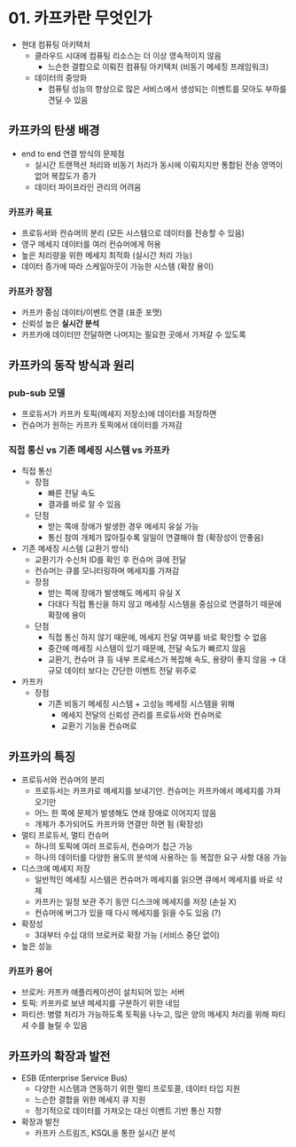 # 01. 카프카란 무엇인가

- 현대 컴퓨팅 아키텍처
    - 클라우드 시대에 컴퓨팅 리소스는 더 이상 영속적이지 않음
        - 느슨한 결합으로 이뤄진 컴퓨팅 아키텍처 (비동기 메세징 프레임워크)
    - 데이터의 중앙화
        - 컴퓨팅 성능의 향상으로 많은 서비스에서 생성되는 이벤트를 모아도 부하를 견딜 수 있음

## 카프카의 탄생 배경

- end to end 연결 방식의 문제점
    - 실시간 트랜잭션 처리와 비동기 처리가 동시에 이뤄지지만 통합된 전송 영역이 없어 복잡도가 증가
    - 데이터 파이프라인 관리의 어려움

### 카프카 목표

- 프로듀서와 컨슈머의 분리 (모든 시스템으로 데이터를 전송할 수 있음)
- 영구 메세지 데이터를 여러 컨슈머에게 허용
- 높은 처리량을 위한 메세지 최적화 (실시간 처리 가능)
- 데이터 증가에 따라 스케일아웃이 가능한 시스템 (확장 용이)

### 카프카 장점

- 카프카 중심 데이터/이벤트 연결 (표준 포맷)
- 신뢰성 높은 **실시간 분석**
- 카프카에 데이터만 전달하면 나머지는 필요한 곳에서 가져갈 수 있도록

## 카프카의 동작 방식과 원리

### pub-sub 모델

- 프로듀서가 카프카 토픽(메세지 저장소)에 데이터를 저장하면
- 컨슈머가 원하는 카프카 토픽에서 데이터를 가져감

### 직접 통신 vs 기존 메세징 시스템 vs 카프카

- 직접 통신
    - 장점
        - 빠른 전달 속도
        - 결과를 바로 알 수 있음
    - 단점
        - 받는 쪽에 장애가 발생한 경우 메세지 유실 가능
        - 통신 참여 개체가 많아질수록 일일이 연결해야 함 (확장성이 안좋음)
- 기존 메세징 시스템 (교환기 방식)
    - 교환기가 수신처 ID를 확인 후 컨슈머 큐에 전달
    - 컨슈머는 큐를 모니터링하며 메세지를 가져감
    - 장점
        - 받는 쪽에 장애가 발생해도 메세지 유실 X
        - 다대다 직접 통신을 하지 않고 메세징 시스템을 중심으로 연결하기 때문에 확장에 용이
    - 단점
        - 직접 통신 하지 않기 때문에, 메세지 전달 여부를 바로 확인할 수 없음
        - 중간에 메세징 시스템이 있기 때문에, 전달 속도가 빠르지 않음
        - 교환기, 컨슈머 큐 등 내부 프로세스가 복잡해 속도, 용량이 좋지 않음 → 대규모 데이터 보다는 간단한 이벤트 전달 위주로
- 카프카
    - 장점
        - 기존 비동기 메세징 시스템 + 고성능 메세징 시스템을 위해
            - 메세지 전달의 신뢰성 관리를 프로듀서와 컨슈머로
            - 교환기 기능을 컨슈머로

## 카프카의 특징

- 프로듀서와 컨슈머의 분리
    - 프로듀서는 카프카로 메세지를 보내기만. 컨슈머는 카프카에서 메세지를 가져오기만
    - 어느 한 쪽에 문제가 발생해도 연쇄 장애로 이어지지 않음
    - 개체가 추가되어도 카프카와 연결만 하면 됨 (확장성)
- 멀티 프로듀서, 멀티 컨슈머
    - 하나의 토픽에 여러 프로듀서, 컨슈머가 접근 가능
    - 하나의 데이터를 다양한 용도의 분석에 사용하는 등 복잡한 요구 사항 대응 가능
- 디스크에 메세지 저장
    - 일반적인 메세징 시스템은 컨슈머가 메세지를 읽으면 큐에서 메세지를 바로 삭제
    - 카프카는 일정 보관 주기 동안 디스크에 메세지를 저장 (손실 X)
    - 컨슈머에 버그가 있을 때 다시 메세지를 읽을 수도 있음 (?)
- 확장성
    - 3대부터 수십 대의 브로커로 확장 가능 (서비스 중단 없이)
- 높은 성능

### 카프카 용어

- 브로커: 카프카 애플리케이션이 설치되어 있는 서버
- 토픽: 카프카로 보낸 메세지를 구분하기 위한 네임
- 파티션: 병렬 처리가 가능하도록 토픽을 나누고, 많은 양의 메세지 처리를 위해 파티셔 수를 늘릴 수 있음

## 카프카의 확장과 발전

- ESB (Enterprise Service Bus)
    - 다양한 시스템과 연동하기 위한 멀티 프로토콜, 데이터 타입 지원
    - 느슨한 결합을 위한 메세지 큐 지원
    - 정기적으로 데이터를 가져오는 대신 이벤트 기반 통신 지향
- 확장과 발전
    - 카프카 스트림즈, KSQL을 통한 실시간 분석